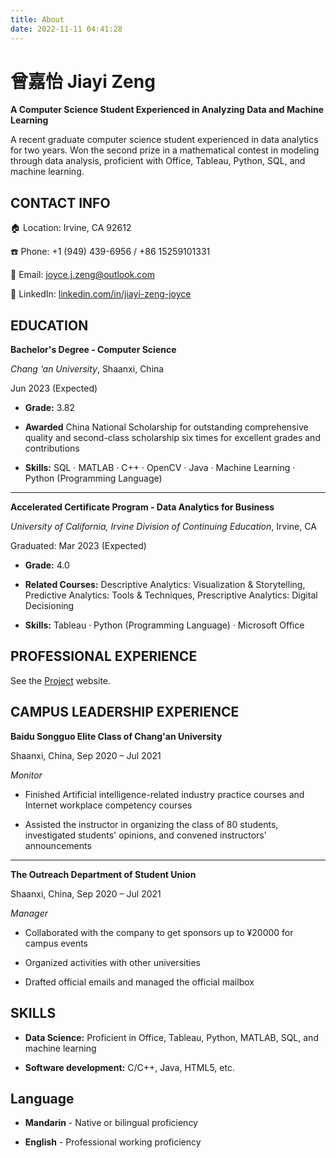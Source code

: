 ```yaml
---
title: About
date: 2022-11-11 04:41:28
---
```


# 曾嘉怡 Jiayi Zeng

**A Computer Science Student Experienced in Analyzing Data and Machine Learning**

A recent graduate computer science student experienced in data analytics for two years. Won the second prize in a mathematical contest in modeling through data analysis, proficient with Office, Tableau, Python, SQL, and machine learning. 

## CONTACT INFO

:house: Location: Irvine, CA 92612

:phone: Phone: +1 (949) 439-6956 / +86 15259101331

:email: Email: joyce.j.zeng@outlook.com

:link: LinkedIn:  [linkedin.com/in/jiayi-zeng-joyce](https://www.linkedin.com/in/jiayi-zeng-joyce)

## EDUCATION

**Bachelor's Degree - Computer Science**                                                       

*Chang ‘an University*, Shaanxi, China                                                               

Jun 2023 (Expected) 

* **Grade:** 3.82

* **Awarded** China National Scholarship for outstanding comprehensive quality and second-class scholarship six times for excellent grades and contributions

* **Skills:** SQL · MATLAB · C++ · OpenCV · Java · Machine Learning · Python (Programming Language)

------

**Accelerated Certificate Program - Data Analytics for Business**                                                   

*University of California, Irvine Division of Continuing Education*, Irvine, CA                          

Graduated: Mar 2023 (Expected)

* **Grade:** 4.0

* **Related Courses:** Descriptive Analytics: Visualization & Storytelling, Predictive Analytics: Tools & Techniques, Prescriptive Analytics: Digital Decisioning

* **Skills:** Tableau · Python (Programming Language) · Microsoft Office

## PROFESSIONAL EXPERIENCE

See the [Project](/projects/) website.

## CAMPUS LEADERSHIP EXPERIENCE

**Baidu Songguo Elite Class of Chang'an University**                                        

Shaanxi, China, Sep 2020 – Jul 2021

*Monitor*

* Finished Artificial intelligence-related industry practice courses and Internet workplace competency courses

* Assisted the instructor in organizing the class of 80 students, investigated students' opinions, and convened instructors’ announcements

------

**The Outreach Department of Student Union**                                             

Shaanxi, China, Sep 2020 – Jul 2021      

*Manager*                                                                          

* Collaborated with the company to get sponsors up to ¥20000 for campus events

* Organized activities with other universities

* Drafted official emails and managed the official mailbox

## SKILLS

* **Data Science:** Proficient in Office, Tableau, Python, MATLAB, SQL, and machine learning

* **Software development:** C/C++, Java, HTML5, etc.

## Language

- **Mandarin** - Native or bilingual proficiency

- **English** - Professional working proficiency

  
